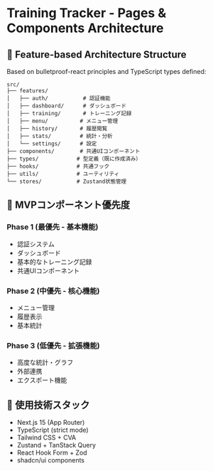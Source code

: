 # Training Tracker - Pages & Components Architecture

## 📁 Feature-based Architecture Structure

Based on bulletproof-react principles and TypeScript types defined:

```
src/
├── features/
│   ├── auth/           # 認証機能
│   ├── dashboard/      # ダッシュボード
│   ├── training/       # トレーニング記録
│   ├── menu/          # メニュー管理
│   ├── history/       # 履歴閲覧
│   ├── stats/         # 統計・分析
│   └── settings/      # 設定
├── components/        # 共通UIコンポーネント
├── types/            # 型定義（既に作成済み）
├── hooks/            # 共通フック
├── utils/            # ユーティリティ
└── stores/           # Zustand状態管理
```

## 🎯 MVPコンポーネント優先度

### Phase 1 (最優先 - 基本機能)
- 認証システム
- ダッシュボード
- 基本的なトレーニング記録
- 共通UIコンポーネント

### Phase 2 (中優先 - 核心機能)  
- メニュー管理
- 履歴表示
- 基本統計

### Phase 3 (低優先 - 拡張機能)
- 高度な統計・グラフ
- 外部連携
- エクスポート機能

## 🔧 使用技術スタック
- Next.js 15 (App Router)
- TypeScript (strict mode)
- Tailwind CSS + CVA
- Zustand + TanStack Query
- React Hook Form + Zod
- shadcn/ui components